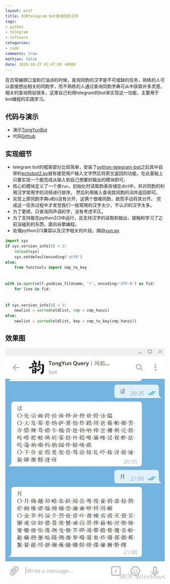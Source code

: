 ```yaml
---
layout: post
title: 利用telegram bot查询同韵汉字
tags:
- python
- telegram
- software
categories:
- code
comments: true
mathjax: false
date: 2019-10-27 01:47:05 +0800
---
```

在日常编顺口溜和打油诗的时候，查询同韵的汉字是不可或缺的任务，熟练的人可以直接想出相关的同韵字，而不熟练的人通过查询同韵字典可从中获取许多灵感，相关的查询网站很多，这里自己利用telegram的bot来实现这一功能，主要用于bot编程的实践学习。

## 代码与演示
+ 演示[TongYunBot](https://t.me/TongYunBot)
+ 代码[Github](https://github.com/beenfrog/TongYunBot)

## 实现细节
+ telegram bot的框架部分比较简单，安装了[python-telegram-bot](https://github.com/python-telegram-bot/python-telegram-bot/)之后其中自带的[echobot2.py](https://github.com/python-telegram-bot/python-telegram-bot/blob/master/examples/echobot2.py)就有接受用户输入文字然后将原文返回的功能，在此基础上只要实现一个能完成从输入到自己想要的输出的模块即可。
+ 核心的模块定义了一个类`Yun`，初始化时读取韵表存储在dict中，并对同韵的利用汉字常用字的词频进行排序。 然后利用输入查询其同韵的词并返回即可。
+ 实现上原同韵字典u和ü没有分开，这俩个很难同韵，故而手动将其分开。 完成这一任务过程中才发觉我们一般常用的汉字太少，不认识的汉字太多。
+ 为了更顺，只查询同声调的字，没有考虑平仄。
+ 为了支持能在python2/3中运行，且支持汉字的读取和输出，接触和学习了之前没碰到的东西，面向谷歌编程。
+ 处理python2/3兼容以及汉字相关的片段，摘自[yun.py](https://github.com/beenfrog/TongYunBot/blob/master/yun.py)

```python
import sys
if sys.version_info[0] < 3:
	reload(sys)
	sys.setdefaultencoding('utf8')
else:
	from functools import cmp_to_key


with io.open(self.yunbiao_filename, 'r', encoding='UTF-8') as fid:
	for line in fid:


if sys.version_info[0] < 3:
	newlist = sorted(oldlist, cmp = cmp_hanzi)
else:
	newlist = sorted(oldlist, key = cmp_to_key(cmp_hanzi))
```

## 效果图
![bot demo](/assets/img/bot.jpg)
